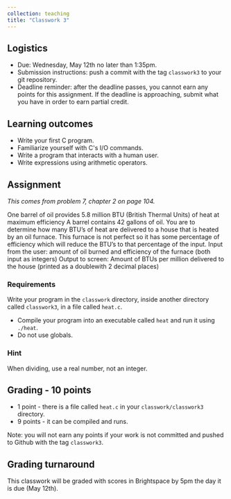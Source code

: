 ```yaml
---
collection: teaching
title: "Classwork 3"
---
```


## Logistics
* Due: Wednesday, May 12th no later than 1:35pm.
* Submission instructions: push a commit with the tag `classwork3` to your git
	repository.
* Deadline reminder: after the deadline passes, you cannot earn any points for
	this assignment. If the deadline is approaching, submit what you have in
	order to earn partial credit.

## Learning outcomes
* Write your first C program.
* Familiarize yourself with C's I/O commands.
* Write a program that interacts with a human user.
* Write expressions using arithmetic operators.

## Assignment

*This comes from problem 7, chapter 2 on page 104.*

One barrel of oil provides 5.8 million BTU (British Thermal Units) of heat at maximum efficiency
A barrel contains 42 gallons of oil.
You are to determine how many BTU’s of heat are delivered to a house that is heated by an oil furnace.
This furnace is not perfect so it has some percentage of efficiency which will reduce the BTU’s to that percentage of the input.
Input from the user: amount of oil burned and efficiency of the furnace (both input as integers)
Output to screen: Amount of BTUs per million delivered to the house (printed as a doublewith 2 decimal places)

### Requirements

Write your program in the `classwork` directory, inside another directory called
	`classwork3`, in  a file called `heat.c`.
* Compile your program into an executable called `heat` and run it using
	`./heat`.
* Do not use globals.

### Hint
When dividing, use a real number, not an integer.

## Grading - 10 points
* 1 point - there is a file called `heat.c` in your
	`classwork/classwork3` directory.
* 9 points - it can be compiled and runs.

Note: you will not earn any points if your work is not committed and pushed to
Github with the tag `classwork3`.

## Grading turnaround
This classwork will be graded with scores in Brightspace by 5pm the day it is
due (May 12th).
